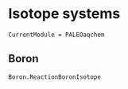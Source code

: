 # Isotope systems
```@meta
CurrentModule = PALEOaqchem
```

## Boron
```@docs
Boron.ReactionBoronIsotope
```
